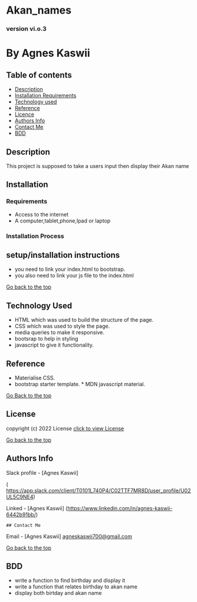 # Akan_names

### version vi.o.3

# By Agnes Kaswii
## Table of contents

+ [Description](#description)
+ [Installation Requirements](#installation)
+ [Technology used](#technology-used)
+ [Reference](#reference)
+ [Licence](#license)
+ [Authors Info](#author-Info)
+ [Contact Me](#contact-me)
+ [BDD](#bdd)

## Description
<p>This project is supposed to take a users input then display their Akan name </p>

## Installation

### Requirements
* Access to the internet
* A computer,tablet,phone,Ipad or laptop

### Installation Process

## setup/installation instructions
* you need to link your index.html to bootstrap.
* you also need to link your js file to the index.html

 [Go back to the top]( #Akan_name)

 ## Technology Used
 * HTML which was used to build the structure of the page.
 * CSS  which was used to style the page.
 * media queries to make it responsive.
 * bootsrap to help in styling
 * javascript to give it functionality.

 ## Reference
  * Materialise CSS.
   * bootstrap starter template.
    * MDN javascript material.

  [Go Back to the top]( #Akan_name)

  ## License
   copyright (c) 2022 License [click to view License](lICENSE)

   [Go back to the top](#Akan_name)

   ## Authors Info

   Slack profile - [Agnes Kaswii]

  ( https://app.slack.com/client/T0101L740P4/C02TTF7MR8D/user_profile/U02UL5C9NE4)

  Linked - [Agnes Kaswii]
  (https://www.linkedin.com/in/agnes-kaswii-6442b91bb/)

    ## Contact Me

  Email - [Agnes Kaswii]
  agneskaswii700@gmail.com

  [Go back to the top](#Akan_name)

  ## BDD
  * write a function to find birthday and display it
  * write a function that relates birthday to akan name
  * display both birtday and akan name